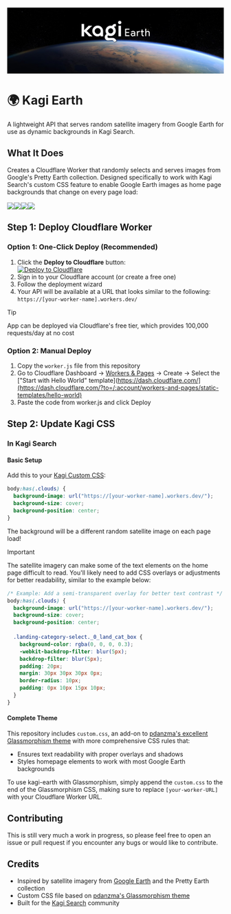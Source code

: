 ![kagi-earth](/images/kagi-earth-updated.png "Kagi Earth")

# 🌍 Kagi Earth

A lightweight API that serves random satellite imagery from Google Earth for use as dynamic backgrounds in Kagi Search.

## What It Does

Creates a Cloudflare Worker that randomly selects and serves images from Google's Pretty Earth collection. Designed specifically to work with Kagi Search's custom CSS feature to enable Google Earth images as home page backgrounds that change on every page load:

<img align="center" src="/images/kagi-earth-screenshot-1.png" width="410"><img align="center" src="/images/kagi-earth-screenshot-2.png" width="410"><img align="center" src="/images/kagi-earth-screenshot-3.png" width="410"><img align="center" src="/images/kagi-earth-screenshot-4.png" width="410">

## Step 1: Deploy Cloudflare Worker

### Option 1: One-Click Deploy (Recommended)

1. Click the **Deploy to Cloudflare** button:<br>
[![Deploy to Cloudflare](https://deploy.workers.cloudflare.com/button)](https://deploy.workers.cloudflare.com/?url=https%3A%2F%2Fgithub.com%2Fconnorshinn%2Fkagi-earth)
2. Sign in to your Cloudflare account (or create a free one)
3. Follow the deployment wizard
4. Your API will be available at a URL that looks similar to the following: `https://[your-worker-name].workers.dev/`

> [!TIP]
> App can be deployed via Cloudflare's free tier, which provides 100,000 requests/day at no cost

### Option 2: Manual Deploy

1. Copy the `worker.js` file from this repository
2. Go to Cloudflare Dashboard → [Workers & Pages](https://dash.cloudflare.com/?to=/:account/workers-and-pages) → Create → Select the ["Start with Hello World" template](https://dash.cloudflare.com/](https://dash.cloudflare.com/?to=/:account/workers-and-pages/static-templates/hello-world)
4. Paste the code from worker.js and click Deploy

## Step 2: Update Kagi CSS

### In Kagi Search

#### Basic Setup

Add this to your [Kagi Custom CSS](https://kagi.com/settings?p=custom_css):

```css
body:has(.clouds) {
  background-image: url("https://[your-worker-name].workers.dev/");
  background-size: cover;
  background-position: center;
}
```

The background will be a different random satellite image on each page load!

> [!IMPORTANT]
> The satellite imagery can make some of the text elements on the home page difficult to read. You'll likely need to add CSS overlays or adjustments for better readability, similar to the example below:  
```css
/* Example: Add a semi-transparent overlay for better text contrast */
body:has(.clouds) {
  background-image: url("https://[your-worker-name].workers.dev/");
  background-size: cover;
  background-position: center;

  .landing-category-select._0_land_cat_box {
    background-color: rgba(0, 0, 0, 0.3);
    -webkit-backdrop-filter: blur(5px);
    backdrop-filter: blur(5px);
    padding: 20px;
    margin: 30px 30px 30px 0px;
    border-radius: 10px;
    padding: 0px 10px 15px 10px;
  }
}
```

#### Complete Theme

This repository includes `custom.css`, an add-on to [pdanzma's excellent Glassmorphism theme](https://github.com/pdanzma/kagi-css) with more comprehensive CSS rules that:
- Ensures text readability with proper overlays and shadows
- Styles homepage elements to work with most Google Earth backgrounds

To use kagi-earth with Glassmorphism, simply append the `custom.css` to the end of the Glassmorphism CSS, making sure to replace `[your-worker-URL]` with your Cloudflare Worker URL.

## Contributing
This is still very much a work in progress, so please feel free to open an issue or pull request if you encounter any bugs or would like to contribute. 

## Credits

- Inspired by satellite imagery from [Google Earth](https://earth.google.com/) and the Pretty Earth collection
- Custom CSS file based on [pdanzma's Glassmorphism theme](https://github.com/pdanzma/kagi-css)
- Built for the [Kagi Search](https://kagi.com/) community
